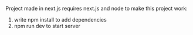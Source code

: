 Project made in next.js
requires next.js and node
to make this project work:
1) write npm install to add dependencies
2) npm run dev to start server
